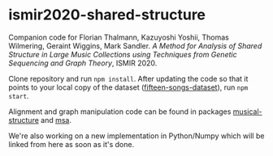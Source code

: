 # ismir2020-shared-structure
Companion code for Florian Thalmann, Kazuyoshi Yoshii, Thomas Wilmering, Geraint Wiggins, Mark Sandler. *A Method for Analysis of Shared Structure in Large Music Collections using Techniques from Genetic Sequencing and Graph Theory*, ISMIR 2020.

Clone repository and run `npm install`. After updating the code so that it points to your local copy of the dataset ([fifteen-songs-dataset](https://github.com/grateful-dead-live/fifteen-songs-dataset)), run `npm start`.

Alignment and graph manipulation code can be found in packages [musical-structure](https://github.com/florianthalmann/musical-structure) and [msa](https://github.com/florianthalmann/msa).

We're also working on a new implementation in Python/Numpy which will be linked from here as soon as it's done.
